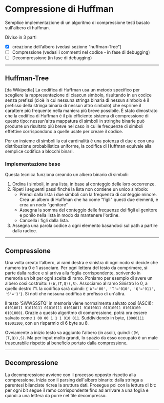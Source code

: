 # Compressione di Huffman
Semplice implementazione di un algoritmo di compressione testi basato sull'albero di huffman. 

Diviso in 3 parti
 - [x] creazione dell'albero (vedasi sezione "huffman-Tree")
 - [ ] Compressione (vedasi i commenti nel codice - in fase di debugging)
 - [ ] Decompressione (in fase di debugging)

***

## Huffman-Tree
[da Wikipedia]
La codifica di Huffman usa un metodo specifico per scegliere la rappresentazione di ciascun simbolo, risultando in un codice senza prefissi (cioè in cui nessuna stringa binaria di nessun simbolo è il prefisso della stringa binaria di nessun altro simbolo) che esprime il carattere più frequente nella maniera più breve possibile. È stato dimostrato che la codifica di Huffman è il più efficiente sistema di compressione di questo tipo: nessun'altra mappatura di simboli in stringhe binarie può produrre un risultato più breve nel caso in cui le frequenze di simboli effettive corrispondono a quelle usate per creare il codice.

Per un insieme di simboli la cui cardinalità è una potenza di due e con una distribuzione probabilistica uniforme, la codifica di Huffman equivale alla semplice codifica a blocchi binari. 

### Implementazione base
Questa tecnica funziona creando un albero binario di simboli:
1. Ordina i simboli, in una lista, in base al conteggio delle loro occorrenze.
2. Ripeti i seguenti passi finché la lista non contiene un unico simbolo:
    * Prendi dalla lista i due simboli con la frequenza di conteggio minore. Crea un albero di Huffman che ha come "figli" questi due elementi, e crea un nodo "genitore"
    * Assegna la somma del conteggio delle frequenze dei figli al genitore e ponilo nella lista in modo da mantenere l'ordine.
    * Cancella i figli dalla lista.
3. Assegna una parola codice a ogni elemento basandosi sul path a partire dalla radice.

***

## Compressione
Una volta creato l'albero, ai rami destra e sinistra di ogni nodo si decide che numero tra 0 e 1 associare. Per ogni lettera del testo da comprimere, si parte dalla radice e si arriva alla foglia corrispondente, scrivendo in memoria un bit per ogni scelta di ramo.
Poniamo per esempio di avere un albero così costruito: `((W,(T,Q)),S)`. Associamo al ramo Sinistro lo 0, a quello destro l'1. 
la codifica sarà quindi: `{'W'='00', 'T'='010', 'Q'='011', 'S'='1'}`. Si noti che nessuna codifica è prefisso di un'altra.

Il testo 'SWWSSSTQ' in memoria viene normalmente salvato così (ASCII): `01010011 01010111 01010111 01010011 01010011 01010011 01010100 01010001`.
Grazie a questo algoritmo di compressione, potrà ora essere salvato come `1 00 00 1 1 1 010 011`. Suddividendo in byte, `10000111 01001100`, con un risparmio di 6 byte su 8.

Ovviamente a inizio testo va aggiunto l'albero (in ascii), quindi `((W,(T,Q)),S)`. Ma per input molto grandi, lo spazio da esso occupato è un male trascurabile rispetto al beneficio portato dalla compressione.

***

## Decompressione
La decompressione avviene con il processo opposto rispetto alla compressione. Inizia con il parsing dell'albero binario: dalla stringa a parentesi bilanciate ricrea la sruttura dati. Prosegue poi con la lettura di bit: per ogni bit segue il ramo corrispondente fino ad arrivare a una foglia e quindi a una lettera da porre nel file decompresso.
